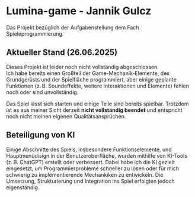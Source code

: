 # Lumina-game - Jannik Gulcz

Das Projekt bezüglich der Aufgabenstellung dem Fach Spieleprogrammierung.

## Aktueller Stand (26.06.2025)

Dieses Projekt ist leider noch nicht vollständig abgeschlossen.  
Ich habe bereits einen Großteil der Game-Mechanik-Elemente, des Grundgerüsts und der Spielfläche programmiert, aber einige geplante Funktionen (z. B. Soundeffekte, weitere Interaktionen und Elemente) fehlen noch oder sind unvollständig.

Das Spiel lässt sich starten und einige Teile sind bereits spielbar. Trotzdem ist es aus meiner Sicht derzeit **nicht vollständig beendet** und entspricht noch nicht meinen eigenen Qualitätsansprüchen.

## Beteiligung von KI

Einige Abschnitte des Spiels, insbesondere Funktionselemente, und Hauptmenüdisign in der Benutzeroberfläche, wurden mithilfe von KI-Tools (z. B. ChatGPT) erstellt oder verbessert. Dabei habe ich die KI gezielt eingesetzt, um Programmierprobleme schneller zu lösen oder für mich schwierig zu implementierende Mechankiken zu entwickeln.
Die Umsetzung, Strukturierung und Integration ins Spiel erfolgten jedoch eigenständig.
